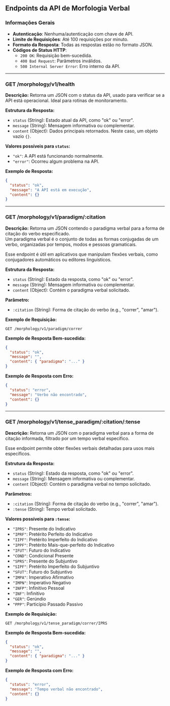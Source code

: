## Endpoints da API de Morfologia Verbal

### Informações Gerais

- **Autenticação**: Nenhuma/autenticação com chave de API.
- **Limite de Requisições**: Até 100 requisições por minuto.
- **Formato da Resposta**: Todas as respostas estão no formato JSON.  
- **Códigos de Status HTTP**:
  - `200 OK`: Requisição bem-sucedida.
  - `400 Bad Request`: Parâmetros inválidos.
  - `500 Internal Server Error`: Erro interno da API.

---

### GET /morphology/v1/health

**Descrição:**
Retorna um JSON com o status da API, usado para verificar se a API está operacional. Ideal para rotinas de monitoramento.

**Estrutura da Resposta:**

- `status` (String): Estado atual da API, como "ok" ou "error".
- `message` (String): Mensagem informativa ou complementar.
- `content` (Object): Dados principais retornados. Neste caso, um objeto vazio `{}`.

**Valores possíveis para `status`:**

- `"ok"`: A API está funcionando normalmente.
- `"error"`: Ocorreu algum problema na API.

**Exemplo de Resposta:**

```json
{
  "status": "ok",
  "message": "A API está em execução",
  "content": {}
}
```

---

### GET /morphology/v1/paradigm/:citation

**Descrição:**
Retorna um JSON contendo o paradigma verbal para a forma de citação do verbo especificado.  
Um paradigma verbal é o conjunto de todas as formas conjugadas de um verbo, organizadas por tempos, modos e pessoas gramaticais.  

Esse endpoint é útil em aplicativos que manipulam flexões verbais, como conjugadores automáticos ou editores linguísticos.

**Estrutura da Resposta:**

- `status` (String): Estado da resposta, como "ok" ou "error".
- `message` (String): Mensagem informativa ou complementar.
- `content` (Object): Contém o paradigma verbal solicitado.

**Parâmetro:**

- `:citation` (String): Forma de citação do verbo (e.g., "correr", "amar").

**Exemplo de Requisição:**

```http
GET /morphology/v1/paradigm/correr
```

**Exemplo de Resposta Bem-sucedida:**

```json
{
  "status": "ok",
  "message": "",
  "content": { "paradigma": "..." }
}
```

**Exemplo de Resposta com Erro:**

```json
{
  "status": "error",
  "message": "Verbo não encontrado",
  "content": {}
}
```

---

### GET /morphology/v1/tense_paradigm/:citation/:tense

**Descrição:**
Retorna um JSON com o paradigma verbal para a forma de citação informada, filtrado por um tempo verbal específico.  

Esse endpoint permite obter flexões verbais detalhadas para usos mais específicos.

**Estrutura da Resposta:**

- `status` (String): Estado da resposta, como "ok" ou "error".
- `message` (String): Mensagem informativa ou complementar.
- `content` (Object): Contém o paradigma verbal no tempo solicitado.

**Parâmetros:**

- `:citation` (String): Forma de citação do verbo (e.g., "correr", "amar").
- `:tense` (String): Tempo verbal solicitado.

**Valores possíveis para `:tense`:**

- `"IPRS"`: Presente do Indicativo
- `"IPRF"`: Pretérito Perfeito do Indicativo
- `"IIPF"`: Pretérito Imperfeito do Indicativo
- `"IPPF"`: Pretérito Mais-que-perfeito do Indicativo
- `"IFUT"`: Futuro do Indicativo
- `"COND"`: Condicional Presente
- `"SPRS"`: Presente do Subjuntivo
- `"SIPF"`: Pretérito Imperfeito do Subjuntivo
- `"SFUT"`: Futuro do Subjuntivo
- `"IMPA"`: Imperativo Afirmativo
- `"IMPN"`: Imperativo Negativo
- `"INFP"`: Infinitivo Pessoal
- `"INF"`: Infinitivo
- `"GER"`: Gerúndio
- `"PPP"`: Particípio Passado Passivo

**Exemplo de Requisição:**

```http
GET /morphology/v1/tense_paradigm/correr/IPRS
```

**Exemplo de Resposta Bem-sucedida:**

```json
{
  "status": "ok",
  "message": "",
  "content": { "paradigma": "..." }
}
```

**Exemplo de Resposta com Erro:**

```json
{
  "status": "error",
  "message": "Tempo verbal não encontrado",
  "content": {}
}
```
